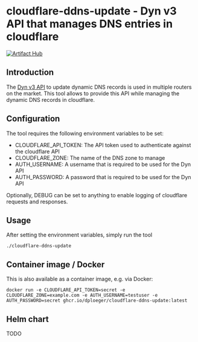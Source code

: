 # cloudflare-ddns-update - Dyn v3 API that manages DNS entries in cloudflare

[![Artifact Hub](https://img.shields.io/endpoint?url=https://artifacthub.io/badge/repository/cloudflare-ddns-update)](https://artifacthub.io/packages/search?repo=cloudflare-ddns-update)

## Introduction

The [Dyn v3 API](https://help.dyn.com/remote-access-api/perform-update/) to update dynamic DNS records is used in 
multiple routers on the market. This tool allows to provide this API while managing the dynamic DNS records in cloudflare.

## Configuration

The tool requires the following environment variables to be set:

* CLOUDFLARE_API_TOKEN: The API token used to authenticate against the cloudflare API
* CLOUDFLARE_ZONE: The name of the DNS zone to manage
* AUTH_USERNAME: A username that is required to be used for the Dyn API
* AUTH_PASSWORD: A password that is required to be used for the Dyn API

Optionally, DEBUG can be set to anything to enable logging of cloudflare requests and responses.

## Usage

After setting the environment variables, simply run the tool

    ./cloudflare-ddns-update

## Container image / Docker

This is also available as a container image, e.g. via Docker:

    docker run -e CLOUDFLARE_API_TOKEN=secret -e CLOUDFLARE_ZONE=example.com -e AUTH_USERNAME=testuser -e AUTH_PASSWORD=secret ghcr.io/dploeger/cloudflare-ddns-update:latest

## Helm chart

TODO